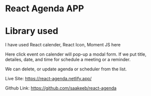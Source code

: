 # React Agenda APP

# Library used
I have used React calender, React Icon, Moment JS here

Here click event on calender will pop-up a modal form. If we put title, detailes, date, and time for schedule a meeting or a reminder.

We can delete, or update agenda or scheduler from the list.

Live Site: https://react-agenda.netlify.app/

Github Link: https://github.com/saakeeb/react-agenda
